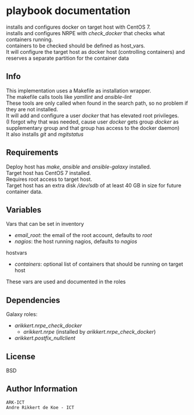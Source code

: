 playbook documentation
======================

installs and configures docker on target host with CentOS 7.  
installs and configures NRPE with *check_docker* that checks what containers running.  
containers to be checked should be defined as host_vars.  
It will configure the target host as docker host (controlling containers) and reserves a separate partition for the container data

Info
----

This implementation uses a Makefile as installation wrapper.  
The makefile calls tools like *yamllint* and *ansible-lint*  
These tools are only called when found in the search path, so no problem if they are not installed.  
It will add and configure a user *docker* that has elevated root privileges.  
(I forgot why that was needed, cause user *docker* gets group *docker* as supplementary group and that group has access to the docker daemon)  
It also installs *git* and *mgitstatus*

Requirements
------------

Deploy host has *make*, *ansible* and *ansible-galaxy* installed.  
Target host has CentOS 7 installed.  
Requires root access to target host.   
Target host has an extra disk */dev/sdb* of at least 40 GB in size for future container data.  

Variables
--------------

Vars that can be set in inventory  
* *email_root*: the email of the root account, defaults to *root*  
* *nagios*: the host running nagios, defaults to *nagios*  

hostvars  
* *containers*: optional list of containers that should be running on target host  

These vars are used and documented in the roles

Dependencies
------------

Galaxy roles:
* *arikkert.nrpe_check_docker*
  * *arikkert.nrpe* (installed by *arikkert.nrpe_check_docker*)
* *arikkert.postfix_nullclient*

License
-------

BSD

Author Information
------------------

    ARK-ICT
    Andre Rikkert de Koe - ICT
